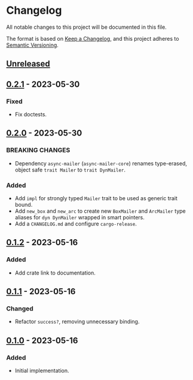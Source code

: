 # Changelog

All notable changes to this project will be documented in this file.

The format is based on [Keep a Changelog](https://keepachangelog.com/en/1.0.0/),
and this project adheres to [Semantic Versioning](https://semver.org/spec/v2.0.0.html).

<!-- next-header -->

## [Unreleased] <!-- release-date -->

## [0.2.1] - 2023-05-30

### Fixed

- Fix doctests.

## [0.2.0] - 2023-05-30

### BREAKING CHANGES

- Dependency `async-mailer` (`async-mailer-core`) renames type-erased, object safe `trait Mailer` to `trait DynMailer`.

### Added

- Add `impl` for strongly typed `Mailer` trait to be used as generic trait bound.
- Add `new_box` and `new_arc` to create new `BoxMailer` and `ArcMailer` type aliases for `dyn DynMailer` wrapped in smart pointers.
- Add a `CHANGELOG.md` and configure `cargo-release`.

## [0.1.2] - 2023-05-16

### Added

- Add crate link to documentation.

## [0.1.1] - 2023-05-16

### Changed

- Refactor `success?`, removing unnecessary binding.

## [0.1.0] - 2023-05-16

### Added

- Initial implementation.

<!-- next-url -->
[Unreleased]: https://github.com/LeoniePhiline/async-mailer/compare/async-mailer-outlook-v0.2.1...HEAD
[0.2.1]: https://github.com/LeoniePhiline/async-mailer/compare/async-mailer-outlook-v0.2.0...async-mailer-outlook-v0.2.1
[0.2.0]: https://github.com/LeoniePhiline/async-mailer/compare/async-mailer-outlook-v0.1.2...async-mailer-outlook-v0.2.0
[0.1.2]: https://github.com/LeoniePhiline/async-mailer/compare/async-mailer-outlook-v0.1.1...async-mailer-outlook-v0.1.2
[0.1.1]: https://github.com/LeoniePhiline/async-mailer/compare/async-mailer-outlook-v0.1.0...async-mailer-outlook-v0.1.1
[0.1.0]: https://github.com/LeoniePhiline/async-mailer/releases/tag/async-mailer-outlook-v0.1.0
